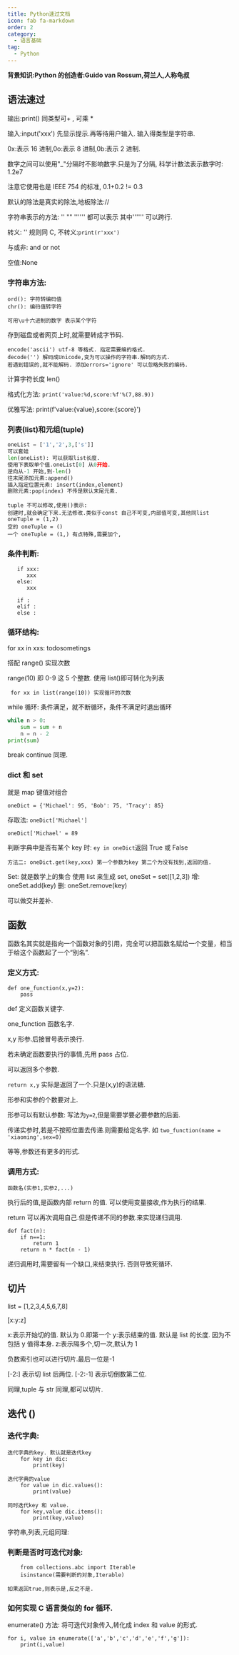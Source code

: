 ```yaml
---
title: Python速过文档
icon: fab fa-markdown
order: 2
category:
  - 语言基础
tag:
  - Python
---
```


**背景知识:Python 的创造者:Guido van Rossum,荷兰人,人称龟叔**

## 语法速过

输出:print() 同类型可+ , 可乘 \*

输入:input('xxx') 先显示提示.再等待用户输入. 输入得类型是字符串.

0x:表示 16 进制,0o:表示 8 进制,0b:表示 2 进制.

数字之间可以使用"\_"分隔时不影响数字.只是为了分隔, 科学计数法表示数字时: 1.2e7

注意它使用也是 IEEE 754 的标准, 0.1+0.2 != 0.3

默认的除法是真实的除法,地板除法://

字符串表示的方法: '' "" '''''' 都可以表示 其中'''''' 可以跨行.

转义: '\' 规则同 C, 不转义:`print(r'xxx')`

与或非: and or not

空值:None

### 字符串方法:

    ord(): 字符转编码值
    chr(): 编码值转字符

    可用\u十六进制的数字 表示某个字符

存到磁盘或者网页上时,就需要转成字节码.

```
encode('ascii') utf-8 等格式. 指定需要编的格式.
decode('') 解码成Unicode,变为可以操作的字符串.解码的方式.
若遇到错误的,就不能解码. 添加errors='ignore' 可以忽略失败的编码.
```

计算字符长度 len()

格式化方法:
`print('value:%d,score:%f'%(7,88.9))`

优雅写法:
print(f'value:{value},score:{score}')

### 列表(list)和元组(tuple)

```python
oneList = ['1','2',3,['s']]
可以套娃
len(oneList): 可以获取list长度.
使用下表取单个值.oneList[0] 从0开始.
逆向从-1 开始,到-len()
往末尾添加元素:append()
插入指定位置元素: insert(index,element)
删除元素:pop(index) 不传是默认末尾元素.
```

```
tuple 不可以修改,使用()表示:
创建时,就会确定下来.无法修改.类似于const 自己不可变,内部值可变,其他同list
oneTuple = (1,2)
空的 oneTuple = ()
一个 oneTuple = (1,) 有点特殊,需要加个,
```

### 条件判断:

```
   if xxx:
      xxx
   else:
      xxx

   if :
   elif :
   else :
```

### 循环结构:

for xx in xxs:
todosometings

搭配 range() 实现次数

range(10) 即 0-9 这 5 个整数. 使用 list()即可转化为列表

     for xx in list(range(10)) 实现循环的次数

while 循环:
条件满足，就不断循环，条件不满足时退出循环

```py
while n > 0:
    sum = sum + n
    n = n - 2
print(sum)
```

break continue 同理.

### dict 和 set

就是 map 键值对组合

```
oneDict = {'Michael': 95, 'Bob': 75, 'Tracy': 85}
```

存取法:
`oneDict['Michael']`

`oneDict['Michael' = 89`

判断字典中是否有某个 key 时:
`ey in oneDict`返回 True 或 False

    方法二: oneDict.get(key,xxx) 第一个参数为key 第二个为没有找到,返回的值.

Set: 就是数学上的集合
使用 list 来生成 set,
oneSet = set([1,2,3])
增: oneSet.add(key)
删: oneSet.remove(key)

可以做交并差补.

## 函数

函数名其实就是指向一个函数对象的引用，完全可以把函数名赋给一个变量，相当于给这个函数起了一个“别名”.

### 定义方式:

    def one_function(x,y=2):
        pass


def 定义函数关键字.

one_function 函数名字.

x,y 形参.后接冒号表示换行.

若未确定函数要执行的事情,先用 pass 占位.

可以返回多个参数.

`return x,y` 实际是返回了一个.只是(x,y)的语法糖.

形参和实参的个数要对上.

形参可以有默认参数: 写法为`y=2`,但是需要学要必要参数的后面.

传递实参时,若是不按照位置去传递.则需要给定名字. 如 `two_function(name = 'xiaoming',sex=0)`

等等,参数还有更多的形式.

### 调用方式:

    函数名(实参1,实参2,...)

执行后的值,是函数内部 return 的值. 可以使用变量接收,作为执行的结果.

return 可以再次调用自己.但是传递不同的参数.来实现递归调用.

    def fact(n):
        if n==1:
            return 1
        return n * fact(n - 1)

递归调用时,需要留有一个缺口,来结束执行. 否则导致死循环.

## 切片

list = [1,2,3,4,5,6,7,8]

[x:y:z]

x:表示开始切的值. 默认为 0.即第一个
y:表示结束的值. 默认是 list 的长度. 因为不包括 y 值得本身.
z:表示隔多个,切一次,默认为 1

负数索引也可以进行切片.最后一位是-1

[-2:] 表示切 list 后两位.
[-2:-1] 表示切倒数第二位.

同理,tuple 与 str 同理,都可以切片.

## 迭代 ()

### 迭代字典:

```
迭代字典的key. 默认就是迭代key
    for key in dic:
        print(key)

迭代字典的value
    for value in dic.values():
        print(value)

同时迭代key 和 value.
    for key,value dic.items():
        print(key,value)

```

字符串,列表,元组同理:

### 判断是否时可迭代对象:

```
    from collections.abc import Iterable
    isinstance(需要判断的对象,Iterable)
```

    如果返回true,则表示是,反之不是.

### 如何实现 C 语言类似的 for 循环.

enumerate() 方法: 将可迭代对象传入,转化成 index 和 value 的形式.

```
for i, value in enumerate(['a','b','c','d','e','f','g']):
    print(i,value)
```
